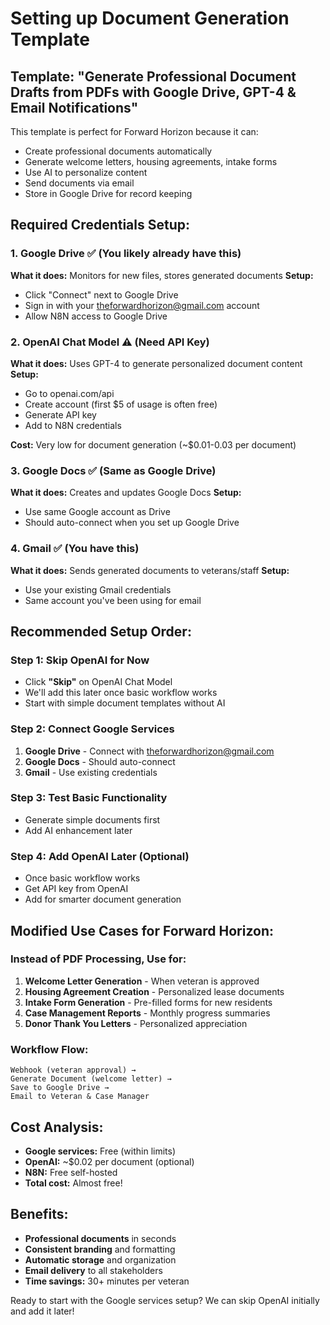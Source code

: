 # Setting up Document Generation Template

## Template: "Generate Professional Document Drafts from PDFs with Google Drive, GPT-4 & Email Notifications"

This template is perfect for Forward Horizon because it can:
- Create professional documents automatically
- Generate welcome letters, housing agreements, intake forms
- Use AI to personalize content
- Send documents via email
- Store in Google Drive for record keeping

## Required Credentials Setup:

### 1. Google Drive ✅ (You likely already have this)
**What it does:** Monitors for new files, stores generated documents
**Setup:**
- Click "Connect" next to Google Drive
- Sign in with your theforwardhorizon@gmail.com account
- Allow N8N access to Google Drive

### 2. OpenAI Chat Model ⚠️ (Need API Key)
**What it does:** Uses GPT-4 to generate personalized document content
**Setup:**
- Go to openai.com/api
- Create account (first $5 of usage is often free)
- Generate API key
- Add to N8N credentials

**Cost:** Very low for document generation (~$0.01-0.03 per document)

### 3. Google Docs ✅ (Same as Google Drive)
**What it does:** Creates and updates Google Docs
**Setup:**
- Use same Google account as Drive
- Should auto-connect when you set up Google Drive

### 4. Gmail ✅ (You have this)
**What it does:** Sends generated documents to veterans/staff
**Setup:**
- Use your existing Gmail credentials
- Same account you've been using for email

## Recommended Setup Order:

### Step 1: Skip OpenAI for Now
- Click **"Skip"** on OpenAI Chat Model
- We'll add this later once basic workflow works
- Start with simple document templates without AI

### Step 2: Connect Google Services
1. **Google Drive** - Connect with theforwardhorizon@gmail.com
2. **Google Docs** - Should auto-connect
3. **Gmail** - Use existing credentials

### Step 3: Test Basic Functionality
- Generate simple documents first
- Add AI enhancement later

### Step 4: Add OpenAI Later (Optional)
- Once basic workflow works
- Get API key from OpenAI
- Add for smarter document generation

## Modified Use Cases for Forward Horizon:

### Instead of PDF Processing, Use for:
1. **Welcome Letter Generation** - When veteran is approved
2. **Housing Agreement Creation** - Personalized lease documents  
3. **Intake Form Generation** - Pre-filled forms for new residents
4. **Case Management Reports** - Monthly progress summaries
5. **Donor Thank You Letters** - Personalized appreciation

### Workflow Flow:
```
Webhook (veteran approval) → 
Generate Document (welcome letter) → 
Save to Google Drive → 
Email to Veteran & Case Manager
```

## Cost Analysis:
- **Google services:** Free (within limits)
- **OpenAI:** ~$0.02 per document (optional)
- **N8N:** Free self-hosted
- **Total cost:** Almost free!

## Benefits:
- **Professional documents** in seconds
- **Consistent branding** and formatting
- **Automatic storage** and organization
- **Email delivery** to all stakeholders
- **Time savings:** 30+ minutes per veteran

Ready to start with the Google services setup? We can skip OpenAI initially and add it later!